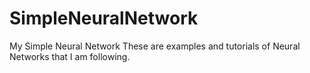 # SimpleNeuralNetwork
My Simple Neural Network
 These are examples and tutorials of Neural Networks that I am following.
